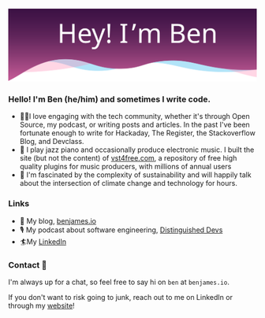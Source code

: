 ![Github Header](https://github.com/bengineer19/bengineer19/blob/master/media/github_header-01.svg?raw=true)
### Hello! I'm Ben (he/him) and sometimes I write code.

* 👨‍💻I love engaging with the tech community, whether it's through Open Source, my podcast, or writing posts and articles. In the past I've been fortunate enough to write for Hackaday, The Register, the Stackoverflow Blog, and Devclass.
* 🎷 I play jazz piano and occasionally produce electronic music. I built the site (but not the content) of [vst4free.com](https://vst4free.com/), a repository of free high quality plugins for music producers, with millions of annual users
* 🌳 I'm fascinated by the complexity of sustainability and will happily talk about the intersection of climate change and technology for hours.

### Links
* 🔗 My blog, [benjames.io](https://benjames.io)
* 🎙 My podcast about software engineering, [Distinguished Devs](https://distinguisheddevs.com/)
* 🏄‍My [LinkedIn](https://www.linkedin.com/in/bengineer19/)

### Contact 👋
I'm always up for a chat, so feel free to say hi on `ben` at `benjames.io`.

If you don't want to risk going to junk, reach out to me on LinkedIn or through my [website](https://benjames.io/contact/)!
